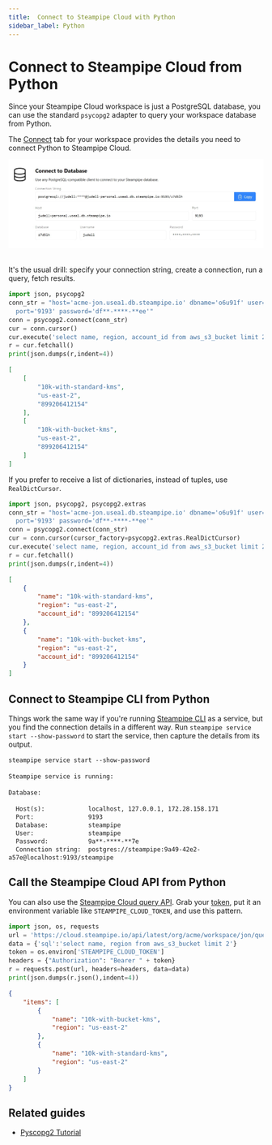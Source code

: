 ```yaml
---
title:  Connect to Steampipe Cloud with Python
sidebar_label: Python
---
```

# Connect to Steampipe Cloud from Python

Since your Steampipe Cloud workspace is just a PostgreSQL database, you can use the standard `psycopg2` adapter to query your workspace database from Python.

The [Connect](/docs/cloud/integrations/overview) tab for your workspace provides the details you need to connect Python to Steampipe Cloud.

<div style={{"borderWidth":"thin", "borderStyle":"solid", "borderColor":"lightgray", "padding":"20px", "width":"90%"}}>
<img src="/images/docs/cloud/cloud-connect-tab.jpg" />
</div>

<br/>

It's the usual drill: specify your connection string, create a connection, run a query, fetch results.

```python
import json, psycopg2
conn_str = "host='acme-jon.usea1.db.steampipe.io' dbname='o6u91f' user='judell' \
  port='9193' password='df**-****-**ee'"
conn = psycopg2.connect(conn_str)
cur = conn.cursor()
cur.execute('select name, region, account_id from aws_s3_bucket limit 2')
r = cur.fetchall()
print(json.dumps(r,indent=4))
```

```json
[
    [
        "10k-with-standard-kms",
        "us-east-2",
        "899206412154"
    ],
    [
        "10k-with-bucket-kms",
        "us-east-2",
        "899206412154"
    ]
]
```

If you prefer to receive a list of dictionaries, instead of tuples, use `RealDictCursor`.

```python
import json, psycopg2, psycopg2.extras
conn_str = "host='acme-jon.usea1.db.steampipe.io' dbname='o6u91f' user='judell' \
  port='9193' password='df**-****-**ee'"
conn = psycopg2.connect(conn_str)
cur = conn.cursor(cursor_factory=psycopg2.extras.RealDictCursor)
cur.execute('select name, region, account_id from aws_s3_bucket limit 2')
r = cur.fetchall()
print(json.dumps(r,indent=4))
```

```json
[
    {
        "name": "10k-with-standard-kms",
        "region": "us-east-2",
        "account_id": "899206412154"
    },
    {
        "name": "10k-with-bucket-kms",
        "region": "us-east-2",
        "account_id": "899206412154"
    }
]
```

## Connect to Steampipe CLI from Python

Things work the same way if you're running [Steampipe CLI](https://steampipe.io/downloads) as a service, but you find the connection details in a different way. Run `steampipe service start --show-password` to start the service, then capture the details from its output.


```
steampipe service start --show-password

Steampipe service is running:

Database:

  Host(s):            localhost, 127.0.0.1, 172.28.158.171
  Port:               9193
  Database:           steampipe
  User:               steampipe
  Password:           9a**-****-**7e
  Connection string:  postgres://steampipe:9a49-42e2-a57e@localhost:9193/steampipe
  ```

## Call the Steampipe Cloud API from Python

You can also use the [Steampipe Cloud query API](https://steampipe.io/docs/cloud/develop/query-api). Grab your [token](https://steampipe.io/docs/cloud/profile#api-tokens), put it an environment variable like `STEAMPIPE_CLOUD_TOKEN`, and use this pattern.

```python
import json, os, requests
url = 'https://cloud.steampipe.io/api/latest/org/acme/workspace/jon/query'
data = {'sql':'select name, region from aws_s3_bucket limit 2'}
token = os.environ['STEAMPIPE_CLOUD_TOKEN']
headers = {"Authorization": "Bearer " + token}
r = requests.post(url, headers=headers, data=data)
print(json.dumps(r.json(),indent=4))
```

```json
{
    "items": [
        {
            "name": "10k-with-bucket-kms",
            "region": "us-east-2"
        },
        {
            "name": "10k-with-standard-kms",
            "region": "us-east-2"
        }
    ]
}
```
## Related guides

- [Pyscopg2 Tutorial](https://wiki.postgresql.org/wiki/Psycopg2_Tutorial)